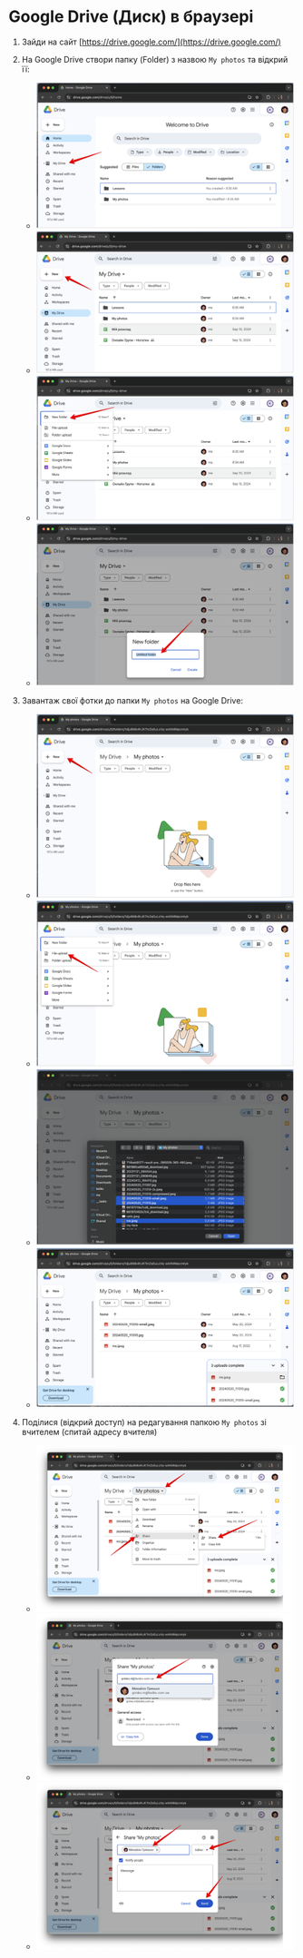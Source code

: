 # Google Drive (Диск) в браузері

1. Зайди на сайт [https://drive.google.com/](https://drive.google.com/)
2. На Google Drive створи папку (Folder) з назвою `My photos` та відкрий її:
    - ![Open my drive](./Google-Drive-Web/Open%20My%20Drive.png)
    - ![Create new](./Google-Drive-Web/Create%20New.png)
    - ![](./Google-Drive-Web/New%20Folder.png)
    - ![Enter Folter name](./Google-Drive-Web/Enter%20Folder%20Name.png)
    
3. Завантаж свої фотки до папки `My photos` на Google Drive:
    - ![](./Google-Drive-Web/My%20photos%20new.png)
    - ![](./Google-Drive-Web/File%20upload.png)
    - ![](./Google-Drive-Web/Select%20multiple%20files.png)
    - ![](./Google-Drive-Web/Files%20uploaded.png)
    
4. Поділися (відкрий доступ) на редагування папкою `My photos` зі вчителем (спитай адресу вчителя)
    - ![](./Google-Drive-Web/Share%20folder.png)
    - ![](./Google-Drive-Web/Enter%20email%20to%20share%20with.png)
    - ![](./Google-Drive-Web/Share%20as%20Editor%20and%20Send.png)

